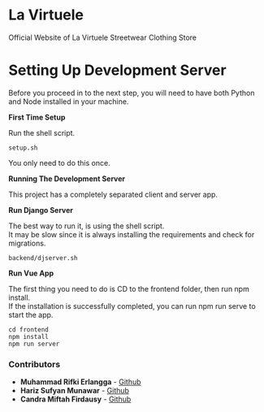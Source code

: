 # La Virtuele
Official Website of La Virtuele Streetwear Clothing Store

# Setting Up Development Server
Before you proceed in to the next step, you will need to have both Python and Node installed in your machine.

__First Time Setup__

Run the shell script.
```
setup.sh
```
You only need to do this once.<br>

__Running The Development Server__

This project has a completely separated client and server app.

__Run Django Server__

The best way to run it, is using the shell script.<br>
It may be slow since it is always installing the requirements and check for migrations.

```
backend/djserver.sh
```

__Run Vue App__

The first thing you need to do is CD to the frontend folder, then run npm install.<br>
If the installation is successfully completed, you can run npm run serve to start the app.
```
cd frontend
npm install
npm run server
```


### Contributors
* **Muhammad Rifki Erlangga** - [Github](https://github.com/RifkiEr24)
* **Hariz Sufyan Munawar** - [Github](https://github.com/harizMunawar)
* **Candra Miftah Firdausy** - [Github](https://github.com/CandraMF)
